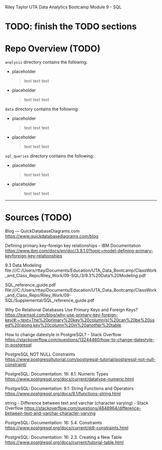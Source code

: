 Riley Taylor
UTA Data Analytics Bootcamp
Module 9 - SQL


# TODO: finish the TODO sections

# Repo Overview (TODO)

`analysis` directory contains the following:

-   placeholder
    >   text text text
-   placeholder
    >   text text text


`data` directory contains the following:

-   placeholder
    >   text text text
-   placeholder
    >   text text text

 
`sql_queries` directory contains the following:

-   placeholder
    >   text text text
-   placeholder
    >   text text text



-----------------------------

# Sources (TODO)

Blog — QuickDatabaseDiagrams.com
https://www.quickdatabasediagrams.com/blog

Defining primary key–foreign key relationships - IBM Documentation
https://www.ibm.com/docs/en/doc/3.9.1.0?topic=model-defining-primary-keyforeign-key-relationships

9.3 Data Modeling
file:///C:/Users/rttay/Documents/Education/UTA_Data_Bootcamp/ClassWork_and_Class_Repo/Riley_Work/09-SQL/3/9.3%20Data%20Modeling.pdf

SQL_reference_guide.pdf
file:///C:/Users/rttay/Documents/Education/UTA_Data_Bootcamp/ClassWork_and_Class_Repo/Riley_Work/09-SQL/Supplemental/SQL_reference_guide.pdf

Why Do Relational Databases Use Primary Keys and Foreign Keys?
https://learnsql.com/blog/why-use-primary-key-foreign-key/#:~:text=The%20primary%20key%20column(s)%20can%20be%20used%20(along,key%20column%20in%20another%20table.

How to change datestyle in PostgreSQL? - Stack Overflow
https://stackoverflow.com/questions/13244460/how-to-change-datestyle-in-postgresql

PostgreSQL NOT NULL Constraints
https://www.postgresqltutorial.com/postgresql-tutorial/postgresql-not-null-constraint/

PostgreSQL: Documentation: 16: 8.1. Numeric Types
https://www.postgresql.org/docs/current/datatype-numeric.html

PostgreSQL: Documentation: 9.1: String Functions and Operators
https://www.postgresql.org/docs/9.1/functions-string.html

string - Difference between text and varchar (character varying) - Stack Overflow
https://stackoverflow.com/questions/4848964/difference-between-text-and-varchar-character-varying

PostgreSQL: Documentation: 16: 5.4. Constraints
https://www.postgresql.org/docs/current/ddl-constraints.html

PostgreSQL: Documentation: 16: 2.3. Creating a New Table
https://www.postgresql.org/docs/current/tutorial-table.html



